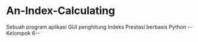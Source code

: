 # An-Index-Calculating
Sebuah program aplikasi GUI penghitung Indeks Prestasi berbasis Python 
--Kelompok 6--
